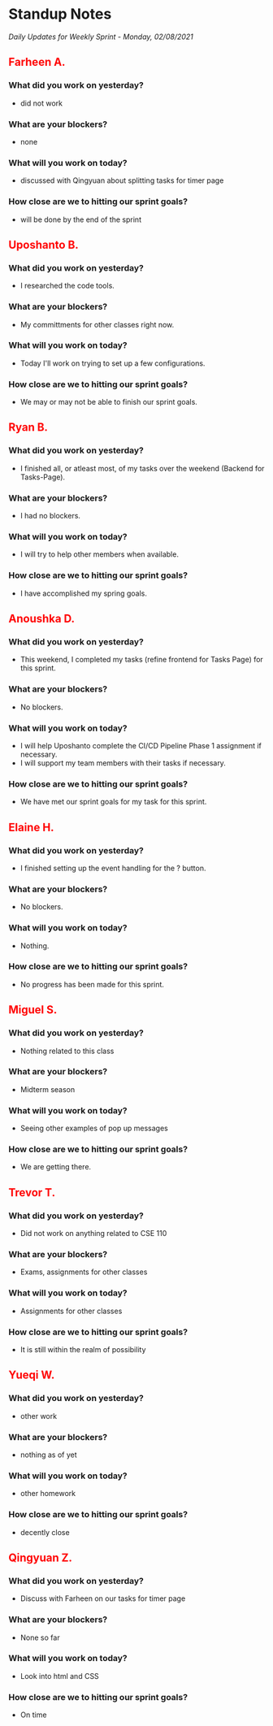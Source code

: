 # Standup Notes

_Daily Updates for Weekly Sprint - Monday, 02/08/2021_

## <span style="color: red;">Farheen A.</span>

### What did you work on yesterday?

- did not work

### What are your blockers?

- none

### What will you work on today?

- discussed with Qingyuan about splitting tasks for timer page

### How close are we to hitting our sprint goals?

- will be done by the end of the sprint

## <span style="color: red;">Uposhanto B.</span>

### What did you work on yesterday?

- I researched the code tools.

### What are your blockers?

- My committments for other classes right now.

### What will you work on today?

- Today I'll work on trying to set up a few configurations.

### How close are we to hitting our sprint goals?

- We may or may not be able to finish our sprint goals.

## <span style="color: red;">Ryan B.</span>

### What did you work on yesterday?
- I finished all, or atleast most, of my tasks over the weekend (Backend for Tasks-Page).

### What are your blockers?
- I had no blockers.

### What will you work on today?
- I will try to help other members when available.

### How close are we to hitting our sprint goals?
- I have accomplished my spring goals.

## <span style="color: red;">Anoushka D.</span>

### What did you work on yesterday?
- This weekend, I completed my tasks (refine frontend for Tasks Page) for this sprint.

### What are your blockers?
- No blockers.

### What will you work on today?
- I will help Uposhanto complete the CI/CD Pipeline Phase 1 assignment if necessary.
- I will support my team members with their tasks if necessary.

### How close are we to hitting our sprint goals?
- We have met our sprint goals for my task for this sprint.

## <span style="color: red;">Elaine H.</span>

### What did you work on yesterday?

- I finished setting up the event handling for the ? button.

### What are your blockers?

- No blockers.

### What will you work on today?

- Nothing.

### How close are we to hitting our sprint goals?

- No progress has been made for this sprint.

## <span style="color: red;">Miguel S.</span>

### What did you work on yesterday?
- Nothing related to this class

### What are your blockers?
- Midterm season

### What will you work on today?
- Seeing other examples of pop up messages

### How close are we to hitting our sprint goals?
- We are getting there.

## <span style="color: red;">Trevor T.</span>

### What did you work on yesterday?

- Did not work on anything related to CSE 110

### What are your blockers?

- Exams, assignments for other classes

### What will you work on today?

- Assignments for other classes

### How close are we to hitting our sprint goals?

- It is still within the realm of possibility

## <span style="color: red;">Yueqi W.</span>

### What did you work on yesterday?

- other work

### What are your blockers?

- nothing as of yet

### What will you work on today?

- other homework

### How close are we to hitting our sprint goals?

- decently close

## <span style="color: red;">Qingyuan Z.</span>

### What did you work on yesterday?

- Discuss with Farheen on our tasks for timer page

### What are your blockers?

- None so far

### What will you work on today?

- Look into html and CSS

### How close are we to hitting our sprint goals?

- On time
